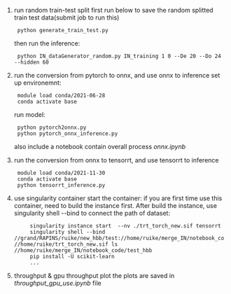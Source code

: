1. run random train-test split
    first run below to save the random splitted train test data(submit job to run this)

        python generate_train_test.py

    then run the inference:

        python IN_dataGenerator_random.py IN_training 1 0 --De 20 --Do 24 --hidden 60


2. run the conversion from pytorch to onnx, and use onnx to inference
    set up environemnt:

        module load conda/2021-06-28
        conda activate base

    run model:

        python pytorch2onnx.py
        python pytorch_onnx_inference.py

    also include a notebook contain overall process *onnx.ipynb*

3. run the conversion from onnx to tensorrt, and use tensorrt  to inference

        module load conda/2021-11-30
        conda activate base
        python tensorrt_inference.py


4. use singularity container
    start the container:
        if you are first time use this container, need to build the instance first. After build the instance, use singularity shell --bind to connect the path of dataset:

            singularity instance start  --nv ./trt_torch_new.sif tensorrt
            singularity shell --bind //grand/RAPINS/ruike/new_hbb/test://home/ruike/merge_IN/notebook_code/test_hbb //home/ruike/trt_torch_new.sif ls //home/ruike/merge_IN/notebook_code/test_hbb
            pip install -U scikit-learn
            ...


5. throughput & gpu throughput plot
    the plots are saved in *throughput_gpu_use.ipynb* file
